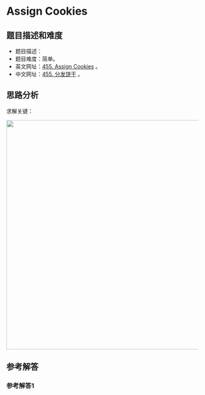 # Assign Cookies

## 题目描述和难度
+ 题目描述：
+ 题目难度：简单。
+ 英文网址：[455. Assign Cookies](https://leetcode.com/problems/assign-cookies/description/)  。
+ 中文网址：[455. 分发饼干](https://leetcode-cn.com/problems/assign-cookies/description/)  。
## 思路分析
求解关键：

<img src="https://liweiwei1419.github.io/images/leetcode-solution/" width="600">

## 参考解答
### 参考解答1

```java

```